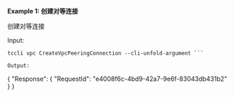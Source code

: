 **Example 1: 创建对等连接**

创建对等连接

Input: 

```
tccli vpc CreateVpcPeeringConnection --cli-unfold-argument ```

Output: 
```
{
    "Response": {
        "RequestId": "e4008f6c-4bd9-42a7-9e6f-83043db431b2"
    }
}
```

